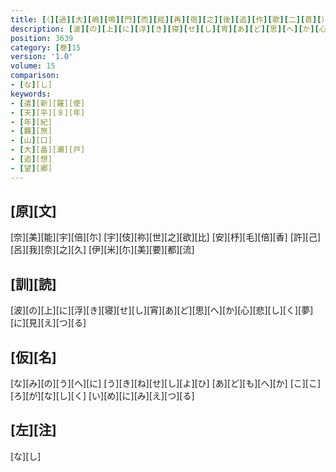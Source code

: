 ```yaml
---
title: [（][過][大][嶋][鳴][門][而][經][再][宿][之][後][追][作][歌][二][首][）]
description: [波][の][上][に][浮][き][寝][せ][し][宵][あ][ど][思][へ][か][心][悲][し][く][夢][に][見][え][つ][る]
position: 3639
category: [巻]15
version: '1.0'
volume: 15
comparison:
- [な][し]
keywords:
- [遣][新][羅][使]
- [天][平][８][年]
- [年][紀]
- [羈][旅]
- [山][口]
- [大][畠][瀬][戸]
- [追][想]
- [望][郷]
---
```


## [原][文]

[奈][美][能][宇][倍][尓] [宇][伎][祢][世][之][欲][比] [安][杼][毛][倍][香] [許][己][呂][我][奈][之][久] [伊][米][尓][美][要][都][流]

## [訓][読]

[波][の][上][に][浮][き][寝][せ][し][宵][あ][ど][思][へ][か][心][悲][し][く][夢][に][見][え][つ][る]

## [仮][名]

[な][み][の][う][へ][に] [う][き][ね][せ][し][よ][ひ] [あ][ど][も][へ][か] [こ][こ][ろ][が][な][し][く] [い][め][に][み][え][つ][る]

## [左][注]

[な][し]
